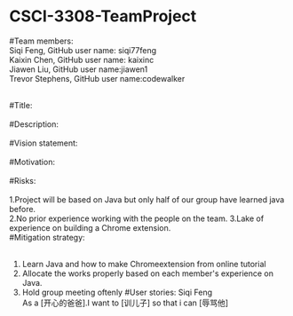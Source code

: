 # CSCI-3308-TeamProject

#Team members:<br>
Siqi Feng, GitHub user name: siqi77feng<br>
Kaixin Chen, GitHub user name: kaixinc<br>
Jiawen Liu, GitHub user name:jiawen1 <br>
Trevor Stephens, GitHub user name:codewalker<br><br>

#Title:<br><br>
#Description:<br><br>
#Vision statement:<br><br>
#Motivation:<br><br>
#Risks:<br><br>
1.Project will be based on Java but only half of our group have learned java before.<br>
2.No prior experience working with the people on the team.
3.Lake of experience on building a Chrome extension.<br>
#Mitigation strategy:<br><br>
1. Learn Java and how to make Chromeextension from online tutorial
2. Allocate the works properly based on each member's experience on Java.
3. Hold group meeting oftenly
#User stories:
Siqi Feng<br>
As a [开心的爸爸].I want to [训儿子] so that i can [辱骂他]<br><br>

